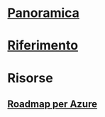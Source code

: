# [Panoramica](index.md)
# [Riferimento](http://docs.microsoft.com/dotnet/api/?term=Microsoft.Azure)
# Risorse
## [Roadmap per Azure](https://azure.microsoft.com/roadmap/)
